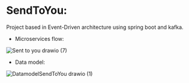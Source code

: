 # SendToYou:

Project based in Event-Driven architecture using spring boot and kafka. 

- Microservices flow:

![Sent to you drawio (7)](https://github.com/alex28042/Microservices-EDA-SendToYou/assets/73026276/9e197aba-cfbd-48d5-97a2-ded99e0ece9a)

- Data model:
  
![DatamodelSendToYou drawio (1)](https://github.com/alex28042/Microservices-EDA-SendToYou/assets/73026276/cfb13199-fbb4-460f-b32c-8341641bc061)
